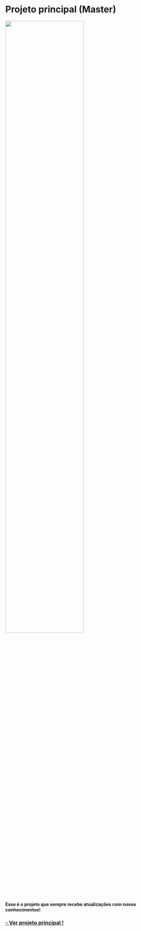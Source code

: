 # Projeto principal (Master)

<div aling-itens="center">
<img  width="70%"   src="https://github.com/Gustavoo-Campos/master/blob/main/src/img/post.png">
</div>
 
#### Esse é o projeto que sempre recebe atualizações com novos conhecimentos!




###  [- Ver projeto principal !](https://gustavoo-campos.github.io/master/) 
  
